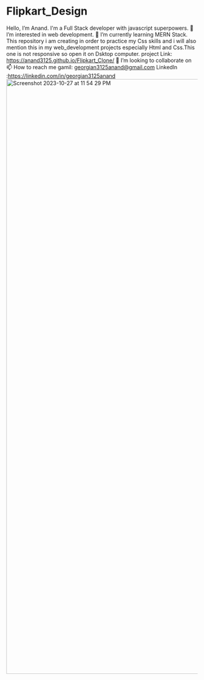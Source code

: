 # Flipkart_Design
 Hello, I’m Anand. I'm a Full Stack developer with javascript superpowers. 👀 I’m interested in web development. 🌱 I’m currently learning MERN Stack. 
This repository i am creating in order to practice my Css skills and i will also mention this in my web_development projects especially Html and Css.This one is not responsive so open it on Dsktop computer.
project Link: https://anand3125.github.io/Flipkart_Clone/
💞️ I’m looking to collaborate on 📫 How to reach me gamil: georgian3125anand@gmail.com Linkedln :https://linkedin.com/in/georgian3125anand
<img width="1566" alt="Screenshot 2023-10-27 at 11 54 29 PM" src="https://github.com/Anand3125/Flipkart_Clone/assets/124582976/5f3b52de-9a7b-4dbd-befe-c6ba171eb29f">
